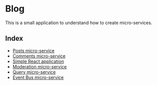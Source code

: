 # Blog

This is a small application to understand how to create micro-services.

## Index

<ul>
    <li>
        <a href="/blog/posts">Posts micro-service</a>
    </li>
    <li>
        <a href="/blog/comments">Comments micro-service</a>
    </li>
    <li>
        <a href="/blog/client">Simple React application</a>
    </li>
    <li>
        <a href="/blog/moderation">Moderation micro-service</a>
    </li>
    <li>
        <a href="/blog/query">Query micro-service</a>
    </li>
    <li>
        <a href="/blog/event-bus">Event Bus micro-service</a>
    </li>
</ul>